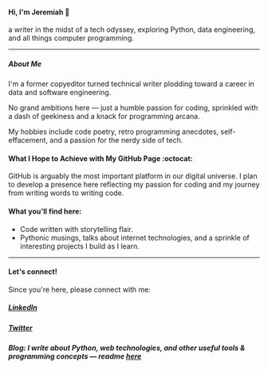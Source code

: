 #### Hi, I'm Jeremiah 🐼

a writer in the midst of a tech odyssey, exploring Python, data engineering, and all things computer programming.

---

##### About Me

I'm a former copyeditor turned technical writer plodding toward a career in data and software engineering. 

No grand ambitions here — just a humble passion for coding, sprinkled with a dash of geekiness and a knack for programming arcana.

My hobbies include code poetry, retro programming anecdotes, self-effacement, and a passion for the nerdy side of tech.

#### What I Hope to Achieve with My GitHub Page :octocat:

GitHub is arguably the most important platform in our digital universe. I plan to develop a presence here reflecting my passion for coding and my journey from writing words to writing code. 

#### What you'll find here: 

* Code written with storytelling flair. 
* Pythonic musings, talks about internet technologies, and a sprinkle of interesting projects I build as I learn.
---

#### Let's connect!

Since you're here, please connect with me:
##### [LinkedIn](https://www.linkedin.com/in/jeremiah-igrami/)
##### [Twitter](https://twitter.com/je_grami)
##### Blog: I write about Python, web technologies, and other useful tools & programming concepts — readme [here](https://jegrami.com/)
 


 



